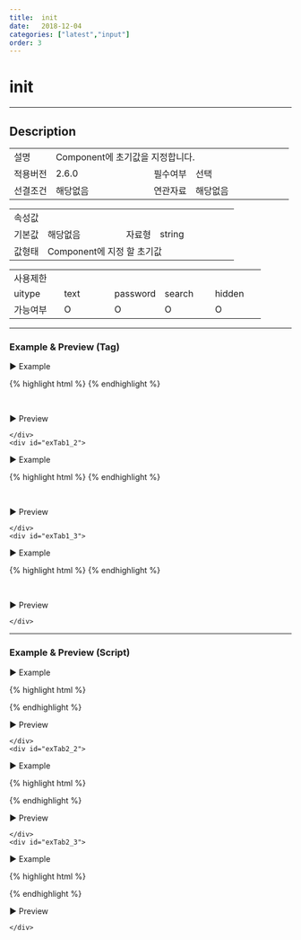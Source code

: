 ```yaml
---
title:  init
date:   2018-12-04
categories: ["latest","input"]
order: 3
---
```


init
===

---

## Description

<table style="width:100%">
    <colgroup>
        <col width="15%"/>
        <col width="35%"/>
        <col width="15%"/>
        <col width="35%"/>
    </colgroup>
    <tr>
        <td class="tdTitle">설명</td>
        <td colspan="3">Component에 초기값을 지정합니다.</td>
    </tr>
    <tr>
        <td class="tdTitle">적용버전</td>
        <td>2.6.0</td>
        <td class="tdTitle">필수여부</td>
        <td>선택</td>
    </tr>
    <tr>
        <td class="tdTitle">선결조건</td>
        <td>해당없음</td>
        <td class="tdTitle">연관자료</td>
        <td>해당없음</td>
    </tr>
</table>
<table style="width:100%">
    <colgroup>
        <col width="15%"/>
        <col width="35%"/>
        <col width="15%"/>
        <col width="35%"/>
    </colgroup>
    <tr>
        <td class="tdTitle tdBg" colspan="4">속성값</td>
    </tr>
    <tr>
        <td class="tdTitle">기본값</td>
        <td>해당없음</td>
        <td class="tdTitle">자료형</td>
        <td>string</td>
    </tr>
    <tr>
        <td class="tdTitle">값형태</td>
        <td colspan="3">Component에 지정 할 초기값</td>
    </tr>
</table>
<table style="width:100%">
    <colgroup>
        <col width="20%"/>
        <col width="20%"/>
        <col width="20%"/>
        <col width="20%"/>
        <col width="20%"/>
    </colgroup>
    <tr>
        <td class="tdTitle tdBg" colspan="5">사용제한</td>
    </tr>
    <tr>
        <td>uitype</td>
        <td class="tdCenter">text</td>
        <td class="tdCenter">password</td>
        <td class="tdCenter">search</td>
        <td class="tdCenter">hidden</td>
    </tr>
    <tr>
        <td>가능여부</td>
        <td class="tdBlue tdCenter">O</td>
        <td class="tdBlue tdCenter">O</td>
        <td class="tdBlue tdCenter">O</td>
        <td class="tdBlue tdCenter">O</td>
    </tr>
</table>

---
### Example & Preview (Tag)

<sbux-tabs id="exTab1" name="exTab1" uitype="normal" title-target-id-array="exTab1_1^exTab1_2^exTab1_3" title-text-array="text^password^search">
</sbux-tabs>
<div class="tab-content">
    <div id="exTab1_1">

▶ Example

{% highlight html %}
<sbux-input id="sbIdx1" name="sbTagNm1" uitype="text" init="초기값 설정"></sbux-input>
{% endhighlight %}

<br>

▶ Preview

<sbux-input id="sbIdx1" name="sbTagNm1" uitype="text" init="초기값 설정"></sbux-input>

    </div>
    <div id="exTab1_2">

▶ Example

{% highlight html %}
<sbux-input id="sbIdx2" name="sbTagNm2" uitype="password" init="초기값 설정"></sbux-input>
{% endhighlight %}

<br>

▶ Preview

<sbux-input id="sbIdx2" name="sbTagNm2" uitype="password" init="초기값 설정"></sbux-input>

    </div>
    <div id="exTab1_3">

▶ Example

{% highlight html %}
<sbux-input id="sbIdx3" name="sbTagNm3" uitype="search" init="초기값 설정"></sbux-input>
{% endhighlight %}

<br>

▶ Preview

<sbux-input id="sbIdx3" name="sbTagNm3" uitype="search" init="초기값 설정"></sbux-input>

    </div>
</div>

---
### Example & Preview (Script)

<sbux-tabs id="exTab2" name="exTab2" uitype="normal" title-target-id-array="exTab2_1^exTab2_2^exTab2_3" title-text-array="text^password^search">
</sbux-tabs>
<div class="tab-content">
    <div id="exTab2_1">

▶ Example

{% highlight html %}
<div id="sbArea1"></div>
<script>
    $(document).ready(function(){
        $('#sbArea1').sbInput({
            name : 'sbScriptNm1',
            uitype : 'text',
			init : '초기값 설정'
        });
    }); 
</script>
{% endhighlight %}

<br>

▶ Preview 

<div id="sbArea1"></div>
<script>
    $(document).ready(function(){
        $('#sbArea1').sbInput({
            name : 'sbScriptNm1',
            uitype : 'text',
			init : '초기값 설정'
        });
    }); 
</script>

    </div>
    <div id="exTab2_2">

▶ Example

{% highlight html %}
<div id="sbArea2"></div>
<script>
    $(document).ready(function(){
        $('#sbArea2').sbInput({
            name : 'sbScriptNm2',
            uitype : 'password',
			init : '초기값 설정'
        });
    }); 
</script>
{% endhighlight %}

<br>

▶ Preview 

<div id="sbArea2"></div>
<script>
    $(document).ready(function(){
        $('#sbArea2').sbInput({
            name : 'sbScriptNm2',
            uitype : 'password',
			init : '초기값 설정'
        });
    }); 
</script>

    </div>
    <div id="exTab2_3">

▶ Example

{% highlight html %}
<div id="sbArea3"></div>
<script>
    $(document).ready(function(){
        $('#sbArea3').sbInput({
            name : 'sbScriptNm3',
            uitype : 'search',
			init : '초기값 설정'
        });
    }); 
</script>
{% endhighlight %}

<br>

▶ Preview 

<div id="sbArea3"></div>
<script>
    $(document).ready(function(){
        $('#sbArea3').sbInput({
            name : 'sbScriptNm3',
            uitype : 'search',
			init : '초기값 설정'
        });
    }); 
</script>

    </div>
</div>